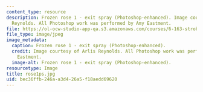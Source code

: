 ```yaml
---
content_type: resource
description: Frozen rose 1 - exit spray (Photoshop-enhanced). Image courtesy of Arlis
  Reynolds. All Photoshop work was performed by Amy Eastment.
file: https://ol-ocw-studio-app-qa.s3.amazonaws.com/courses/6-163-strobe-project-laboratory-fall-2005/bec36ffb246aa3d426a5f18aedd69620_rose1ps.jpg
file_type: image/jpeg
image_metadata:
  caption: Frozen rose 1 - exit spray (Photoshop-enhanced).
  credit: Image courtesy of Arlis Reynolds. All Photoshop work was performed by Amy
    Eastment.
  image-alt: Frozen rose 1 - exit spray (Photoshop-enhanced).
resourcetype: Image
title: rose1ps.jpg
uid: bec36ffb-246a-a3d4-26a5-f18aedd69620
---
```


